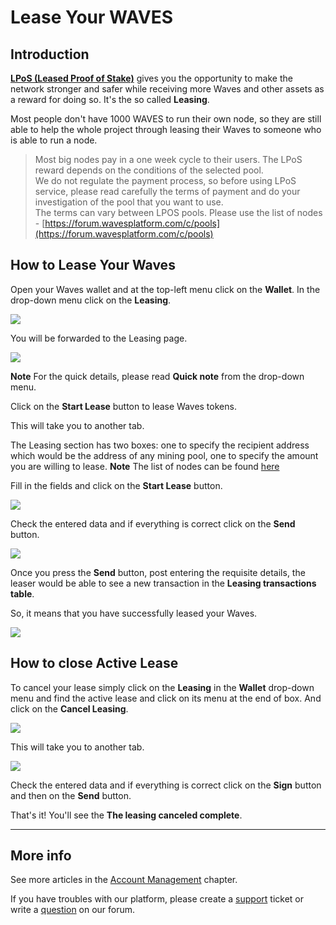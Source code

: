 # Lease Your WAVES

## Introduction

[**LPoS \(Leased Proof of Stake\)**](/blockchain/waves-protocol/leased-proof-of-stake-lpos.md) gives you the opportunity to make the network stronger and safer while receiving more Waves and other assets as a reward for doing so. It's the so called **Leasing**.

Most people don't have 1000 WAVES to run their own node, so they are still able to help the whole project through leasing their Waves to someone who is able to run a node.

> Most big nodes pay in a one week cycle to their users. The LPoS reward depends on the conditions of the selected pool.  
> We do not regulate the payment process, so before using LPoS service, please read carefully the terms of payment and do your investigation of the pool that you want to use.  
> The terms can vary between LPOS pools. Please use the list of nodes - [https://forum.wavesplatform.com/c/pools](https://forum.wavesplatform.com/c/pools)

## How to Lease Your Waves

Open your Waves wallet and at the top-left menu click on the **Wallet**. In the drop-down menu click on the **Leasing**.

![](/_assets/waves_leasing_01.png)

You will be forwarded to the Leasing page.

![](/_assets/waves_leasing_02.png)

**Note** For the quick details, please read **Quick note** from the drop-down menu.

Click on the **Start Lease** button to lease Waves tokens.

This will take you to another tab.

The Leasing section has two boxes: one to specify the recipient address which would be the address of any mining pool, one to specify the amount you are willing to lease.
**Note** The list of nodes can be found [here](https://forum.wavesplatform.com/c/pools)

Fill in the fields and click on the **Start Lease** button.

![](/_assets/waves_leasing_03.png)

Check the entered data and if everything is correct click on the **Send** button.

![](/_assets/waves_leasing_04.png)

Once you press the **Send** button, post entering the requisite details, the leaser would be able to see a new transaction in the **Leasing transactions table**.

So, it means that you have successfully leased your Waves.

![](/_assets/waves_leasing_05.png)

## How to close Active Lease

To cancel your lease simply click on the **Leasing** in the **Wallet** drop-down menu and find the active lease and click on its menu at the end of box.
And click on the **Cancel Leasing**.

![](/_assets/waves_leasing_06.png)

This will take you to another tab.

![](/_assets/waves_leasing_07.png)

Check the entered data and if everything is correct click on the **Sign** button and then on the **Send** button.

That's it! You'll see the **The leasing canceled complete**.

---

## More info

See more articles in the [Account Management](/waves-client/account-management.md) chapter.

If you have troubles with our platform, please create a [support](https://support.wavesplatform.com/) ticket or write a [question](https://forum.wavesplatform.com/) on our forum.
